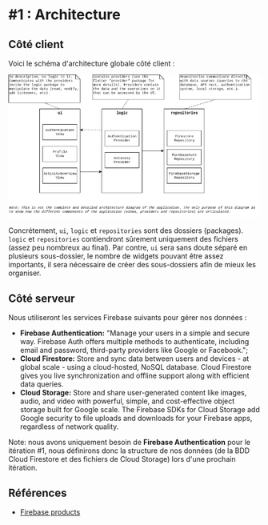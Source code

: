# #1 : Architecture

## Côté client

Voici le schéma d'architecture globale côté client :

![](src/architecture_globale.png)

Concrétement, `ui`, `logic` et `repositories` sont des dossiers (packages). `logic` et `repositories` contiendront sûrement uniquement des fichiers (assez peu nombreux au final). Par contre, `ui` sera sans doute séparé en plusieurs sous-dossier, le nombre de widgets pouvant être assez importants, il sera nécessaire de créer des sous-dossiers afin de mieux les organiser.

## Côté serveur

Nous utiliseront les services Firebase suivants pour gérer nos données :
- **Firebase Authentication:** "Manage your users in a simple and secure way. Firebase Auth offers multiple methods to authenticate, including email and password, third-party providers like Google or Facebook.";
- **Cloud Firestore:** Store and sync data between users and devices - at global scale - using a cloud-hosted, NoSQL database. Cloud Firestore gives you live synchronization and offline support along with efficient data queries.
- **Cloud Storage:** Store and share user-generated content like images, audio, and video with powerful, simple, and cost-effective object storage built for Google scale. The Firebase SDKs for Cloud Storage add Google security to file uploads and downloads for your Firebase apps, regardless of network quality.

Note: nous avons uniquement besoin de **Firebase Authentication** pour le itération #1, nous définirons donc la structure de nos données (de la BDD Cloud Firestore et des fichiers de Cloud Storage) lors d'une prochain itération.


## Références
- [Firebase products](https://firebase.google.com/products)
